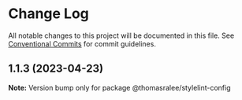 # Change Log

All notable changes to this project will be documented in this file.
See [Conventional Commits](https://conventionalcommits.org) for commit guidelines.

## 1.1.3 (2023-04-23)

**Note:** Version bump only for package @thomasralee/stylelint-config
